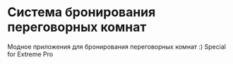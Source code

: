 # Система бронирования переговорных комнат
Модное приложения для бронирования переговорных комнат :)
Special for Extreme Pro
